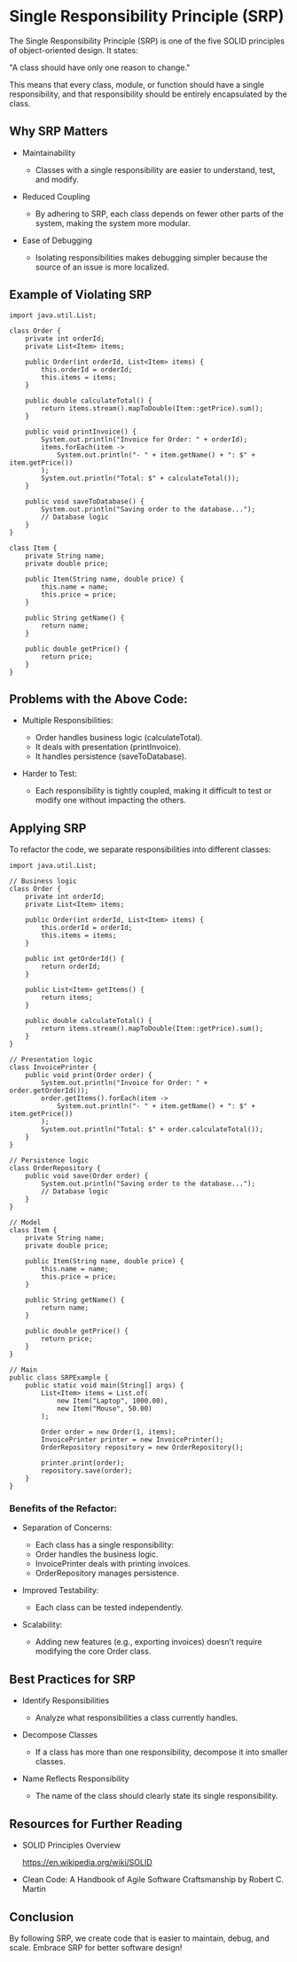 # Single Responsibility Principle (SRP)
The Single Responsibility Principle (SRP) is one of the five SOLID principles of object-oriented design. It states:

"A class should have only one reason to change."

This means that every class, module, or function should have a single responsibility, and that responsibility should be entirely encapsulated by the class.

## Why SRP Matters

- Maintainability
    - Classes with a single responsibility are easier to understand, test, and modify.

- Reduced Coupling
    - By adhering to SRP, each class depends on fewer other parts of the system, making the system more modular.

- Ease of Debugging
    - Isolating responsibilities makes debugging simpler because the source of an issue is more localized.

## Example of Violating SRP

    import java.util.List;

    class Order {
        private int orderId;
        private List<Item> items;

        public Order(int orderId, List<Item> items) {
            this.orderId = orderId;
            this.items = items;
        }

        public double calculateTotal() {
            return items.stream().mapToDouble(Item::getPrice).sum();
        }

        public void printInvoice() {
            System.out.println("Invoice for Order: " + orderId);
            items.forEach(item -> 
                System.out.println("- " + item.getName() + ": $" + item.getPrice())
            );
            System.out.println("Total: $" + calculateTotal());
        }

        public void saveToDatabase() {
            System.out.println("Saving order to the database...");
            // Database logic
        }
    }

    class Item {
        private String name;
        private double price;

        public Item(String name, double price) {
            this.name = name;
            this.price = price;
        }

        public String getName() {
            return name;
        }

        public double getPrice() {
            return price;
        }
    }


## Problems with the Above Code:

- Multiple Responsibilities:
    - Order handles business logic (calculateTotal).
    - It deals with presentation (printInvoice).
    - It handles persistence (saveToDatabase).

- Harder to Test:
    - Each responsibility is tightly coupled, making it difficult to test or modify one without impacting the others.

## Applying SRP

To refactor the code, we separate responsibilities into different classes:

    import java.util.List;

    // Business logic
    class Order {
        private int orderId;
        private List<Item> items;

        public Order(int orderId, List<Item> items) {
            this.orderId = orderId;
            this.items = items;
        }

        public int getOrderId() {
            return orderId;
        }

        public List<Item> getItems() {
            return items;
        }

        public double calculateTotal() {
            return items.stream().mapToDouble(Item::getPrice).sum();
        }
    }

    // Presentation logic
    class InvoicePrinter {
        public void print(Order order) {
            System.out.println("Invoice for Order: " + order.getOrderId());
            order.getItems().forEach(item -> 
                System.out.println("- " + item.getName() + ": $" + item.getPrice())
            );
            System.out.println("Total: $" + order.calculateTotal());
        }
    }

    // Persistence logic
    class OrderRepository {
        public void save(Order order) {
            System.out.println("Saving order to the database...");
            // Database logic
        }
    }

    // Model
    class Item {
        private String name;
        private double price;

        public Item(String name, double price) {
            this.name = name;
            this.price = price;
        }

        public String getName() {
            return name;
        }

        public double getPrice() {
            return price;
        }
    }

    // Main
    public class SRPExample {
        public static void main(String[] args) {
            List<Item> items = List.of(
                new Item("Laptop", 1000.00),
                new Item("Mouse", 50.00)
            );

            Order order = new Order(1, items);
            InvoicePrinter printer = new InvoicePrinter();
            OrderRepository repository = new OrderRepository();

            printer.print(order);
            repository.save(order);
        }
    }


### Benefits of the Refactor:

- Separation of Concerns:
    - Each class has a single responsibility:
    - Order handles the business logic.
    - InvoicePrinter deals with printing invoices.
    - OrderRepository manages persistence.

- Improved Testability:
    - Each class can be tested independently.

- Scalability:
    - Adding new features (e.g., exporting invoices) doesn’t require modifying the core Order class.

## Best Practices for SRP

- Identify Responsibilities
    - Analyze what responsibilities a class currently handles.

- Decompose Classes
    - If a class has more than one responsibility, decompose it into smaller classes.

- Name Reflects Responsibility
    - The name of the class should clearly state its single responsibility.

## Resources for Further Reading

- SOLID Principles Overview

    https://en.wikipedia.org/wiki/SOLID

- Clean Code: A Handbook of Agile Software Craftsmanship by Robert C. Martin

## Conclusion

By following SRP, we create code that is easier to maintain, debug, and scale. Embrace SRP for better software design!
